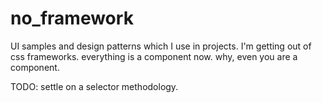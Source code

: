 # no_framework
UI samples and design patterns which I use in projects. I'm getting out of css frameworks. everything is a component now. why, even you are a component.

TODO: settle on a selector methodology.
